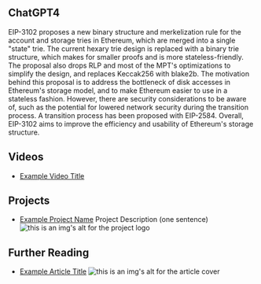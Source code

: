## ChatGPT4

EIP-3102 proposes a new binary structure and merkelization rule for the account and storage tries in Ethereum, which are merged into a single "state" trie. The current hexary trie design is replaced with a binary trie structure, which makes for smaller proofs and is more stateless-friendly. The proposal also drops RLP and most of the MPT's optimizations to simplify the design, and replaces Keccak256 with blake2b. The motivation behind this proposal is to address the bottleneck of disk accesses in Ethereum's storage model, and to make Ethereum easier to use in a stateless fashion. However, there are security considerations to be aware of, such as the potential for lowered network security during the transition process. A transition process has been proposed with EIP-2584. Overall, EIP-3102 aims to improve the efficiency and usability of Ethereum's storage structure.

## Videos

- [Example Video Title](https://www.youtube.com/watch?v=TDGq4aeevgY)

## Projects

- [Example Project Name](https://xxxx.xxx/xxxxx) Project Description (one sentence) ![this is an img's alt for the project logo](https://xxxx.xxx/project-logo.xxx)

## Further Reading

- [Example Article Title](https://xxxx.xxx/xxxxx) ![this is an img's alt for the article cover](https://xxxx.xxx/article-cover.xxx)
